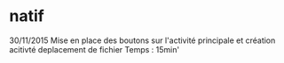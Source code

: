 # natif
30/11/2015
Mise en place des boutons sur l'activité principale et création acitivté deplacement de fichier
Temps : 15min'